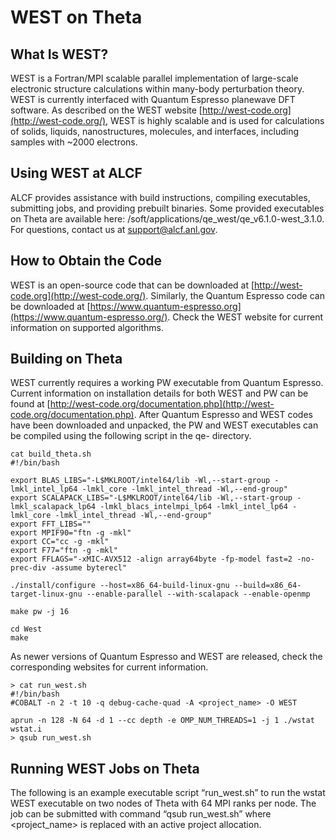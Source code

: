 # WEST on Theta
## What Is WEST?
WEST is a Fortran/MPI scalable parallel implementation of large-scale electronic structure calculations within many-body perturbation theory. WEST is currently interfaced with Quantum Espresso planewave DFT software. As described on the WEST website [http://west-code.org](http://west-code.org/), WEST is highly scalable and is used for calculations of solids, liquids, nanostructures, molecules, and interfaces, including samples with ~2000 electrons.

## Using WEST at ALCF
ALCF provides assistance with build instructions, compiling executables, submitting jobs, and providing prebuilt binaries. Some provided executables on Theta are available here: /soft/applications/qe_west/qe_v6.1.0-west_3.1.0. For questions, contact us at [support@alcf.anl.gov](mailto:support@alcf.anl.gov).

## How to Obtain the Code
WEST is an open-source code that can be downloaded at [http://west-code.org](http://west-code.org/). Similarly, the Quantum Espresso code can be downloaded at [https://www.quantum-espresso.org](https://www.quantum-espresso.org/). Check the WEST website for current information on supported algorithms.

## Building on Theta
WEST currently requires a working PW executable from Quantum Espresso. Current information on installation details for both WEST and PW can be found at [http://west-code.org/documentation.php](http://west-code.org/documentation.php). After Quantum Espresso and WEST codes have been downloaded and unpacked, the PW and WEST executables can be compiled using the following script in the qe-<version> directory.

  
```
cat build_theta.sh
#!/bin/bash

export BLAS_LIBS="-L$MKLROOT/intel64/lib -Wl,--start-group -lmkl_intel_lp64 -lmkl_core -lmkl_intel_thread -Wl,--end-group"
export SCALAPACK_LIBS="-L$MKLROOT/intel64/lib -Wl,--start-group -lmkl_scalapack_lp64 -lmkl_blacs_intelmpi_lp64 -lmkl_intel_lp64 -lmkl_core -lmkl_intel_thread -Wl,--end-group"
export FFT_LIBS=""
export MPIF90="ftn -g -mkl"
export CC="cc -g -mkl"
export F77="ftn -g -mkl"
export FFLAGS="-xMIC-AVX512 -align array64byte -fp-model fast=2 -no-prec-div -assume byterecl"

./install/configure --host=x86_64-build-linux-gnu --build=x86_64-target-linux-gnu --enable-parallel --with-scalapack --enable-openmp

make pw -j 16

cd West
make
```
  
As newer versions of Quantum Espresso and WEST are released, check the corresponding websites for current information.

  
```
> cat run_west.sh
#!/bin/bash
#COBALT -n 2 -t 10 -q debug-cache-quad -A <project_name> -O WEST

aprun -n 128 -N 64 -d 1 --cc depth -e OMP_NUM_THREADS=1 -j 1 ./wstat wstat.i
> qsub run_west.sh
```
  
## Running WEST Jobs on Theta
The following is an example executable script “run_west.sh” to run the wstat WEST executable on two nodes of Theta with 64 MPI ranks per node. The job can be submitted with command “qsub run_west.sh” where <project_name> is replaced with an active project allocation.  
